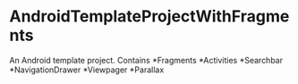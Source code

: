 # AndroidTemplateProjectWithFragments

An Android template project. Contains
*Fragments
*Activities
*Searchbar
*NavigationDrawer
*Viewpager
*Parallax
